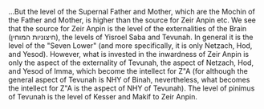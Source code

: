 …But the level of the Supernal Father and Mother, which are the Mochin of the Father and Mother, is higher than the source for Zeir Anpin etc. We see that the source for Zeir Anpin is the level of the externalities of the Brain (חיצוניות המוחין), the levels of Yisroel Saba and Tevunah. In general it is the level of the "Seven Lower" (and more specifically, it is only Netzach, Hod, and Yesod). However, what is invested in the inwardness of Zeir Anpin is only the aspect of the externality of Tevunah, the aspect of Netzach, Hod, and Yesod of Imma, which become the intellect for Z"A (for although the general aspect of Tevunah is NHY of Binah, nevertheless, what becomes the intellect for Z"A is the aspect of NHY of Tevunah). The level of pinimus of Tevunah is the level of Kesser and Makif to Zeir Anpin.